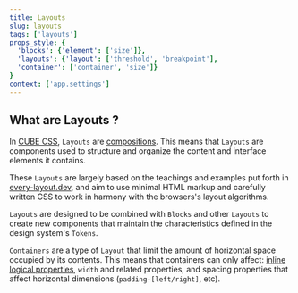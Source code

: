 ```yaml
---
title: Layouts
slug: layouts
tags: ['layouts']
props_style: {
  'blocks': {'element': ['size']},
  'layouts': {'layout': ['threshold', 'breakpoint'],
  'container': ['container', 'size']}
}
context: ['app.settings']
---
```


## What are Layouts ?

In [CUBE CSS](https://cube.fyi), `Layouts` are [compositions](https://cube.fyi/composition.html). This means that `Layouts` are components used to structure and organize the content and interface elements it contains.

These `Layouts` are largely based on the teachings and examples put forth in [every-layout.dev](https://every-layout.dev/), and aim to use minimal HTML markup and carefully written CSS to work in harmony with the browsers's layout algorithms.

`Layouts` are designed to be combined with `Blocks` and other `Layouts` to create new components that maintain the characteristics defined in the design system's `Tokens`.

`Containers` are a type of `Layout` that limit the amount of horizontal space occupied by its contents. This means that containers can only affect: [inline logical properties](https://developer.mozilla.org/en-US/docs/Web/CSS/CSS_Logical_Properties), `width` and related properties, and spacing properties that affect horizontal dimensions (`padding-[left/right]`, etc).
